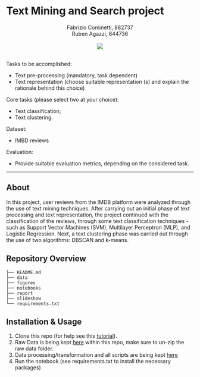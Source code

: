 # Text Mining and Search project

<center>Fabrizio Cominetti, 882737</center>
<center>Ruben Agazzi, 844736</center>
<br />

<center><img src="https://www.scienze.unimib.it/sites/sc02/files/scientifica_logo.png"></center>
<br />

Tasks to be accomplished:
- Text pre-processing (mandatory, task dependent)
- Text representation (choose suitable representation (s) and explain the rationale behind this choice)

Core tasks (please select two at your choice):
- Text classification;
- Text clustering.

Dataset:
- IMBD reviews

Evaluation:
- Provide suitable evaluation metrics, depending on the considered task.

---

## About

In this project, user reviews from the IMDB platform were analyzed through the use of text mining techniques. After carrying out an initial phase of text processing and text representation, the project continued with the classification of the reviews, through some text classification techniques - such as Support Vector Machines (SVM), Multilayer Perceptron (MLP), and Logistic Regression. Next, a text clustering phase was carried out through the use of two algorithms: DBSCAN and k-means.

## Repository Overview

```
├── README.md
├── data
├── figures
├── notebooks
├── report
├── slideshow
└── requirements.txt
```

## Installation & Usage

1. Clone this repo (for help see this [tutorial](https://help.github.com/articles/cloning-a-repository/)).
2. Raw Data is being kept [here](/data/raw/) within this repo, make sure to un-zip the raw data folder.
3. Data processing/transformation and all scripts are being kept [here](/notebooks/)
4. Run the notebook (see requirements.txt to install the necessary packages)